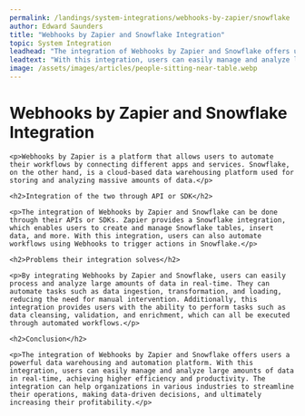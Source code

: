 ```yaml
---
permalink: /landings/system-integrations/webhooks-by-zapier/snowflake
author: Edward Saunders
title: "Webhooks by Zapier and Snowflake Integration"
topic: System Integration
leadhead: "The integration of Webhooks by Zapier and Snowflake offers users a powerful data warehousing and automation platform"
leadtext: "With this integration, users can easily manage and analyze large amounts of data in real-time, achieving higher efficiency and productivity. The integration can help organizations in various industries to streamline their operations, making data-driven decisions, and ultimately increasing their profitability."
image: /assets/images/articles/people-sitting-near-table.webp
---
```

<div class="arttext">	<h1>Webhooks by Zapier and Snowflake Integration</h1>

	<p>Webhooks by Zapier is a platform that allows users to automate their workflows by connecting different apps and services. Snowflake, on the other hand, is a cloud-based data warehousing platform used for storing and analyzing massive amounts of data.</p>

	<h2>Integration of the two through API or SDK</h2>

	<p>The integration of Webhooks by Zapier and Snowflake can be done through their APIs or SDKs. Zapier provides a Snowflake integration, which enables users to create and manage Snowflake tables, insert data, and more. With this integration, users can also automate workflows using Webhooks to trigger actions in Snowflake.</p>

	<h2>Problems their integration solves</h2>

	<p>By integrating Webhooks by Zapier and Snowflake, users can easily process and analyze large amounts of data in real-time. They can automate tasks such as data ingestion, transformation, and loading, reducing the need for manual intervention. Additionally, this integration provides users with the ability to perform tasks such as data cleansing, validation, and enrichment, which can all be executed through automated workflows.</p>

	<h2>Conclusion</h2>

	<p>The integration of Webhooks by Zapier and Snowflake offers users a powerful data warehousing and automation platform. With this integration, users can easily manage and analyze large amounts of data in real-time, achieving higher efficiency and productivity. The integration can help organizations in various industries to streamline their operations, making data-driven decisions, and ultimately increasing their profitability.</p>

</div>